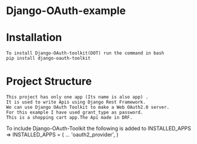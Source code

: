 # Django-OAuth-example
# Installation
    To install Django-OAuth-toolkit(DOT) run the command in bash
    pip install django-oauth-toolkit    
# Project Structure
    This project has only one app (Its name is also app) .
    It is used to write Apis using Django Rest Framework.
    We can use Django OAuth Toolkit to make a Web OAuth2.0 server. 
    For this example I have used grant_type as password.
    This is a shopping cart app.The Api made in DRF.
    
    
 To include Django-OAuth-Toolkit the following is added to INSTALLED_APPS =>
    INSTALLED_APPS = (
    ...
    'oauth2_provider',
    )

